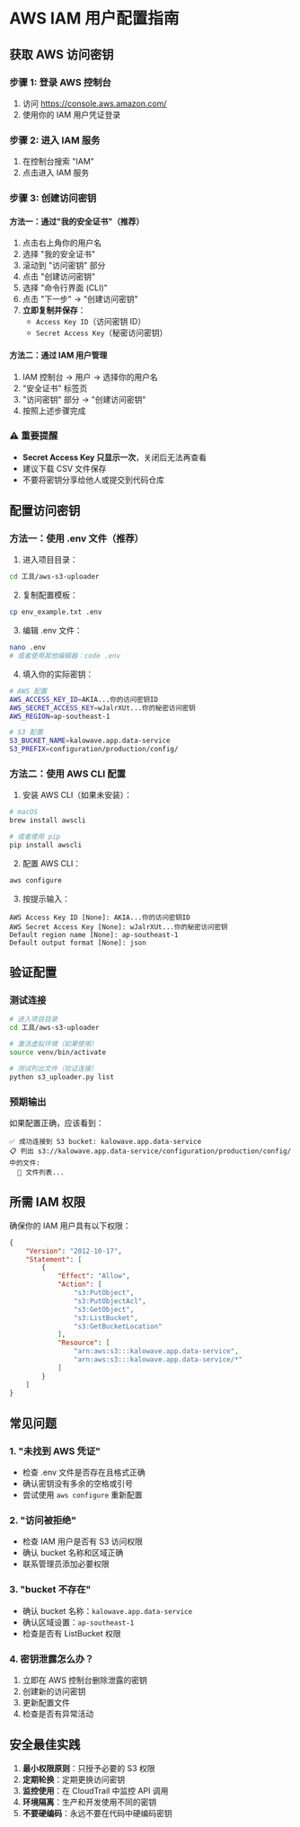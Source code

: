 # AWS IAM 用户配置指南

## 获取 AWS 访问密钥

### 步骤 1: 登录 AWS 控制台
1. 访问 https://console.aws.amazon.com/
2. 使用你的 IAM 用户凭证登录

### 步骤 2: 进入 IAM 服务
1. 在控制台搜索 "IAM"
2. 点击进入 IAM 服务

### 步骤 3: 创建访问密钥
#### 方法一：通过"我的安全证书"（推荐）
1. 点击右上角你的用户名
2. 选择 "我的安全证书"
3. 滚动到 "访问密钥" 部分
4. 点击 "创建访问密钥"
5. 选择 "命令行界面 (CLI)"
6. 点击 "下一步" → "创建访问密钥"
7. **立即复制并保存**：
   - `Access Key ID`（访问密钥 ID）
   - `Secret Access Key`（秘密访问密钥）

#### 方法二：通过 IAM 用户管理
1. IAM 控制台 → 用户 → 选择你的用户名
2. "安全证书" 标签页
3. "访问密钥" 部分 → "创建访问密钥"
4. 按照上述步骤完成

### ⚠️ 重要提醒
- **Secret Access Key 只显示一次**，关闭后无法再查看
- 建议下载 CSV 文件保存
- 不要将密钥分享给他人或提交到代码仓库

## 配置访问密钥

### 方法一：使用 .env 文件（推荐）

1. 进入项目目录：
```bash
cd 工具/aws-s3-uploader
```

2. 复制配置模板：
```bash
cp env_example.txt .env
```

3. 编辑 .env 文件：
```bash
nano .env
# 或者使用其他编辑器：code .env
```

4. 填入你的实际密钥：
```bash
# AWS 配置
AWS_ACCESS_KEY_ID=AKIA...你的访问密钥ID
AWS_SECRET_ACCESS_KEY=wJalrXUt...你的秘密访问密钥
AWS_REGION=ap-southeast-1

# S3 配置
S3_BUCKET_NAME=kalowave.app.data-service
S3_PREFIX=configuration/production/config/
```

### 方法二：使用 AWS CLI 配置

1. 安装 AWS CLI（如果未安装）：
```bash
# macOS
brew install awscli

# 或者使用 pip
pip install awscli
```

2. 配置 AWS CLI：
```bash
aws configure
```

3. 按提示输入：
```
AWS Access Key ID [None]: AKIA...你的访问密钥ID
AWS Secret Access Key [None]: wJalrXUt...你的秘密访问密钥
Default region name [None]: ap-southeast-1
Default output format [None]: json
```

## 验证配置

### 测试连接
```bash
# 进入项目目录
cd 工具/aws-s3-uploader

# 激活虚拟环境（如果使用）
source venv/bin/activate

# 测试列出文件（验证连接）
python s3_uploader.py list
```

### 预期输出
如果配置正确，应该看到：
```
✅ 成功连接到 S3 bucket: kalowave.app.data-service
📋 列出 s3://kalowave.app.data-service/configuration/production/config/ 中的文件:
  📄 文件列表...
```

## 所需 IAM 权限

确保你的 IAM 用户具有以下权限：

```json
{
    "Version": "2012-10-17",
    "Statement": [
        {
            "Effect": "Allow",
            "Action": [
                "s3:PutObject",
                "s3:PutObjectAcl",
                "s3:GetObject",
                "s3:ListBucket",
                "s3:GetBucketLocation"
            ],
            "Resource": [
                "arn:aws:s3:::kalowave.app.data-service",
                "arn:aws:s3:::kalowave.app.data-service/*"
            ]
        }
    ]
}
```

## 常见问题

### 1. "未找到 AWS 凭证"
- 检查 .env 文件是否存在且格式正确
- 确认密钥没有多余的空格或引号
- 尝试使用 `aws configure` 重新配置

### 2. "访问被拒绝"
- 检查 IAM 用户是否有 S3 访问权限
- 确认 bucket 名称和区域正确
- 联系管理员添加必要权限

### 3. "bucket 不存在"
- 确认 bucket 名称：`kalowave.app.data-service`
- 确认区域设置：`ap-southeast-1`
- 检查是否有 ListBucket 权限

### 4. 密钥泄露怎么办？
1. 立即在 AWS 控制台删除泄露的密钥
2. 创建新的访问密钥
3. 更新配置文件
4. 检查是否有异常活动

## 安全最佳实践

1. **最小权限原则**：只授予必要的 S3 权限
2. **定期轮换**：定期更换访问密钥
3. **监控使用**：在 CloudTrail 中监控 API 调用
4. **环境隔离**：生产和开发使用不同的密钥
5. **不要硬编码**：永远不要在代码中硬编码密钥 